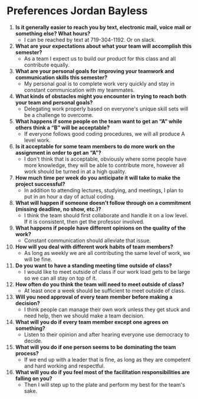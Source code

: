 # Preferences Jordan Bayless

1. __Is it generally easier to reach you by text, electronic mail, voice mail or something else?  What hours?__ 
   * I can be reached by text at 719-304-1192. Or on slack.
1. __What are your expectations about what your team will accomplish this semester?__ 
   * As a team I expect us to build our product for this class and all contribute equally. 
1. __What are your personal goals for improving your teamwork and communication skills this semester?__ 
   * My personal goal is to complete work very quickly and stay in constant communication with my teammates. 
1. __What kinds of obstacles might you encounter in trying to reach both your team and personal goals?__ 
   * Delegating work properly based on everyone's unique skill sets will be a challenge to overcome. 
1. __What happens if some people on the team want to get an “A” while others think a “B” will be acceptable?__ 
   * If everyone follows good coding procedures, we will all produce A level work. 
1. __Is it acceptable for some team members to do more work on the assignment in order to get an “A”?__ 
   * I don't think that is acceptable, obviously where some people have more knowledge, they will be able
	 to contribute more, however all work should be turned in at a high quality.  
1. __How much time per week do you anticipate it will take to make the project successful?__ 
   * In addition to attending lectures, studying, and meetings, I plan to put in an hour a day of actual coding. 
1. __What will happen if someone doesn’t follow through on a commitment (missing deadline, no show, etc.)?__ 
   * I think the team should first collaborate and handle it on a low level. If it is consistent, then get the professor involved.
1. __What happens if people have different opinions on the quality of the work?__ 
   * Constant communication should alleviate that issue. 
1. __How will you deal with different work habits of team members?__ 
   * As long as weekly we are all contributing the same level of work, we will be fine. 
1. __Do you want to have a standing meeting time outside of class?__ 
   *  I would like to meet outside of class if our work load gets to be large so we can all stay on top of it. 
1. __How often do you think the team will need to meet outside of class?__ 
   * At least once a week should be sufficient to meet outside of class. 
1. __Will you need approval of every team member before making a decision?__ 
   * I think people can manage their own work unless they get stuck and need help, then we should make a team decision. 
1. __What will you do if every team member except one agrees on something?__ 
   * Listen to their opinion and after hearing everyone use democracy to decide. 
1. __What will you do if one person seems to be dominating the team process?__ 
   * If we end up with a leader that is fine, as long as they are competent and hard working and respectful.
1. __What will you do if you feel most of the facilitation responsibilities are falling on you?__ 
   * Then I will step up to the plate and perform my best for the team's sake. 